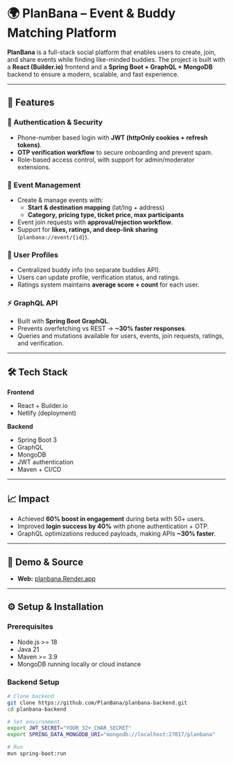 # 🌍 PlanBana – Event & Buddy Matching Platform  

**PlanBana** is a full-stack social platform that enables users to create, join, and share events while finding like-minded buddies. The project is built with a **React (Builder.io)** frontend and a **Spring Boot + GraphQL + MongoDB** backend to ensure a modern, scalable, and fast experience.  

---

## 🚀 Features  

### 🔐 Authentication & Security  
- Phone-number based login with **JWT (httpOnly cookies + refresh tokens)**.  
- **OTP verification workflow** to secure onboarding and prevent spam.  
- Role-based access control, with support for admin/moderator extensions.  

### 📅 Event Management  
- Create & manage events with:  
  - **Start & destination mapping** (lat/lng + address)  
  - **Category, pricing type, ticket price, max participants**  
- Event join requests with **approval/rejection workflow**.  
- Support for **likes, ratings, and deep-link sharing** (`planbana://event/{id}`).  

### 👤 User Profiles  
- Centralized buddy info (no separate buddies API).  
- Users can update profile, verification status, and ratings.  
- Ratings system maintains **average score + count** for each user.  

### ⚡ GraphQL API  
- Built with **Spring Boot GraphQL**.  
- Prevents overfetching vs REST → **~30% faster responses**.  
- Queries and mutations available for users, events, join requests, ratings, and verification.  

---

## 🛠️ Tech Stack  

**Frontend**  
- React + Builder.io  
- Netlify (deployment)  

**Backend**  
- Spring Boot 3  
- GraphQL  
- MongoDB  
- JWT authentication  
- Maven + CI/CD  

---

## 📈 Impact  

- Achieved **60% boost in engagement** during beta with 50+ users.  
- Improved **login success by 40%** with phone authentication + OTP.  
- GraphQL optimizations reduced payloads, making APIs **~30% faster**.  

---

## 🔗 Demo & Source  

- **Web:** [planbana.Render.app](https://planbana.onrender.com/)
  
---

## ⚙️ Setup & Installation  

### Prerequisites  
- Node.js >= 18  
- Java 21  
- Maven >= 3.9  
- MongoDB running locally or cloud instance  

### Backend Setup  
```bash
# Clone backend
git clone https://github.com/PlanBana/planbana-backend.git
cd planbana-backend

# Set environment
export JWT_SECRET="YOUR_32+_CHAR_SECRET"
export SPRING_DATA_MONGODB_URI="mongodb://localhost:27017/planbana"

# Run
mvn spring-boot:run
